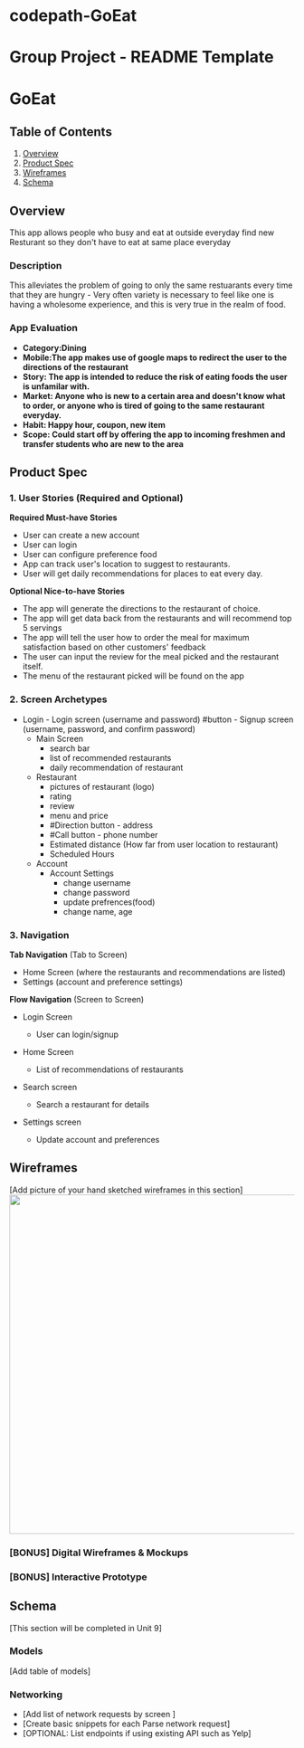 # codepath-GoEat

Group Project - README Template
===

# GoEat

## Table of Contents
1. [Overview](#Overview)
1. [Product Spec](#Product-Spec)
1. [Wireframes](#Wireframes)
2. [Schema](#Schema)

## Overview

This app allows people who busy and eat at outside everyday find new Resturant so they don't have to eat at same place everyday


### Description

This alleviates the problem of going to only the same restuarants every time that they are hungry - Very often variety is necessary to feel like one is having a wholesome experience, and this is very true in the realm of food.

### App Evaluation

- **Category:Dining**
- **Mobile:The app makes use of google maps to redirect the user to the directions of the restaurant**
- **Story: The app is intended to reduce the risk of eating foods the user is unfamilar with.**
- **Market: Anyone who is new to a certain area and doesn't know what to order, or anyone who is tired of going to the same restaurant everyday.**
- **Habit: Happy hour, coupon, new item**
- **Scope: Could start off by offering the app to incoming freshmen and transfer students who are new to the area**

## Product Spec

### 1. User Stories (Required and Optional)

**Required Must-have Stories**

* User can create a new account
* User can login
* User can configure preference food 
* App can track user's location to suggest to restaurants. 
* User will get daily recommendations for places to eat every day.

**Optional Nice-to-have Stories**

* The app will generate the directions to the restaurant of choice.
* The app will get data back from the restaurants and will recommend top 5 servings
* The app will tell the user how to order the meal for maximum satisfaction based on other customers' feedback
* The user can input the review for the meal picked and the restaurant itself.
* The menu of the restaurant picked will be found on the app

### 2. Screen Archetypes

- Login
        - Login screen (username and password) #button
        - Signup screen (username, password, and confirm password)
   - Main Screen
        - search bar
        - list of recommended restaurants
        - daily recommendation of restaurant
    - Restaurant
        - pictures of restaurant (logo) 
        - rating
        - review
        - menu and price
        - #Direction button - address
        - #Call button - phone number
        - Estimated distance (How far from user location to restaurant)
        - Scheduled Hours
    - Account
        - Account Settings
            - change username
            - change password
            - update prefrences(food)
            - change name, age

### 3. Navigation

**Tab Navigation** (Tab to Screen)

* Home Screen (where the restaurants and recommendations are listed)
* Settings (account and preference settings)


**Flow Navigation** (Screen to Screen)

* Login Screen
   * User can login/signup
  
* Home Screen
   * List of recommendations of restaurants
* Search screen
   * Search a restaurant for details
* Settings screen
   * Update account and preferences

## Wireframes
[Add picture of your hand sketched wireframes in this section]
<img src="https://balsamiq.cloud/silbali/pnudg0o/r2278" width=600>

### [BONUS] Digital Wireframes & Mockups

### [BONUS] Interactive Prototype

## Schema 
[This section will be completed in Unit 9]
### Models
[Add table of models]
### Networking
- [Add list of network requests by screen ]
- [Create basic snippets for each Parse network request]
- [OPTIONAL: List endpoints if using existing API such as Yelp]
